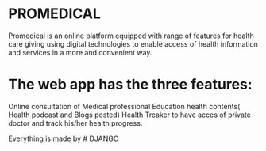 # PROMEDICAL
Promedical is an online platform equipped with range of features for health care giving using digital technologies to enable access of health information and services in a more and convenient way.


# The web app has the three features:
  Online consultation of Medical professional
  Education health contents( Health podcast and Blogs posted)
  Health Trcaker to have acces of private doctor and track his/her health progress.
  
  
  Everything is made by # DJANGO
